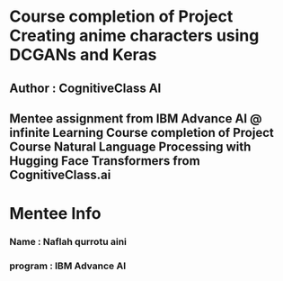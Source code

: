 # Course completion of Project Creating anime characters using DCGANs and Keras
## Author : CognitiveClass AI

Mentee assignment from IBM Advance AI @ infinite Learning 
Course completion of Project Course Natural Language Processing with Hugging Face Transformers from CognitiveClass.ai
---

# Mentee Info
### Name : Naflah qurrotu aini
### program : IBM Advance AI
